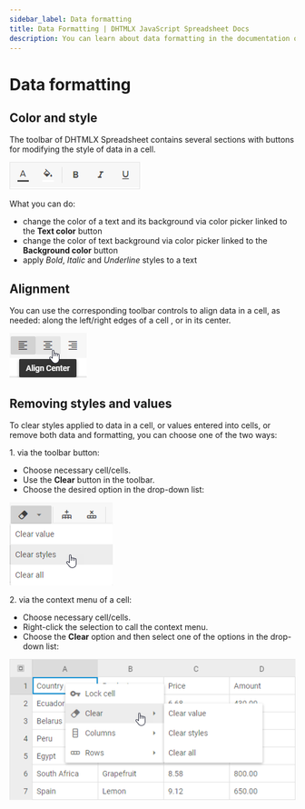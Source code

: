 ```yaml
---
sidebar_label: Data formatting
title: Data Formatting | DHTMLX JavaScript Spreadsheet Docs
description: You can learn about data formatting in the documentation of the DHTMLX JavaScript Spreadsheet library. Browse developer guides and API reference, try out code examples and live demos, and download a free 30-day evaluation version of DHTMLX Spreadsheet.
---
```


# Data formatting

## Color and style

The toolbar of DHTMLX Spreadsheet contains several sections with buttons for modifying the style of data in a cell.

![Color](assets/color.png)

What you can do:

- change the color of a text and its background via color picker linked to the **Text color** button
- change the color of text background via color picker linked to the **Background color** button
- apply *Bold*, *Italic* and *Underline* styles to a text

## Alignment

You can use the corresponding toolbar controls to align data in a cell, as needed: along the left/right edges of a cell , or in its center.

![Alignment](assets/alignment.png)

## Removing styles and values

To clear styles applied to data in a cell, or values entered into cells, or remove both data and formatting, you can choose one of the two ways:

1\. via the toolbar button:

- Choose necessary cell/cells.
- Use the **Clear** button in the toolbar.
- Choose the desired option in the drop-down list:

![Clear button](assets/clear_button.png)

2\. via the context menu of a cell:

- Choose necessary cell/cells.
- Right-click the selection to call the context menu.
- Choose the **Clear** option and then select one of the options in the drop-down list:

![Clear option](assets/clear_option.png)
